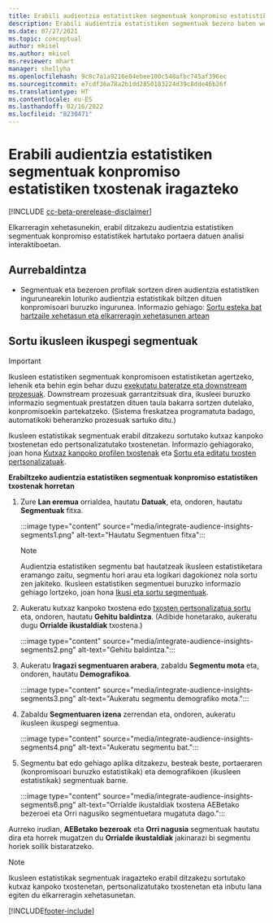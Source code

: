 ```yaml
---
title: Erabili audientzia estatistiken segmentuak konpromiso estatistiken txostenak iragazteko
description: Erabili audientzia estatistiken segmentuak bezero baten webgunean konpromiso estatistikek hartutako portaera datuen analisi interaktiboetan.
ms.date: 07/27/2021
ms.topic: conceptual
author: mkisel
ms.author: mkisel
ms.reviewer: mhart
manager: shellyha
ms.openlocfilehash: 9c8c7a1a9216e04ebee100c548afbc745af396ec
ms.sourcegitcommit: e7cdf36a78a2b1dd2850183224d39c8dde46b26f
ms.translationtype: HT
ms.contentlocale: eu-ES
ms.lasthandoff: 02/16/2022
ms.locfileid: "8230471"
---
```

# <a name="use-audience-insights-segments-to-filter-engagement-insights-reports"></a>Erabili audientzia estatistiken segmentuak konpromiso estatistiken txostenak iragazteko

[!INCLUDE [cc-beta-prerelease-disclaimer](includes/cc-beta-prerelease-disclaimer.md)]

Elkarreragin xehetasunekin, erabil ditzakezu audientzia estatistiken segmentuak konpromiso estatistikek hartutako portaera datuen analisi interaktiboetan.

## <a name="prerequisite"></a>Aurrebaldintza

- Segmentuak eta bezeroen profilak sortzen diren audientzia estatistiken ingurunearekin loturiko audientzia estatistikak biltzen dituen konpromisoari buruzko ingurunea. Informazio gehiago: [Sortu esteka bat hartzaile xehetasun eta elkarreragin xehetasunen artean](integrate-audience-insights-engagement-insights.md)

## <a name="create-audience-insights-segments"></a>Sortu ikusleen ikuspegi segmentuak 

> [!IMPORTANT]
> Ikusleen estatistiken segmentuak konpromisoen estatistiketan agertzeko, lehenik eta behin egin behar duzu [exekutatu bateratze eta downstream prozesuak](../audience-insights/merge-entities.md). Downstream prozesuak garrantzitsuak dira, ikusleei buruzko informazio segmentuak prestatzen dituen taula bakarra sortzen dutelako, konpromisoekin partekatzeko. (Sistema freskatzea programatuta badago, automatikoki beheranzko prozesuak sartuko ditu.)

Ikusleen estatistikak segmentuak erabil ditzakezu sortutako kutxaz kanpoko txostenetan edo pertsonalizatutako txostenetan. Informazio gehiagorako, joan hona [Kutxaz kanpoko profilen txostenak](profile-reports.md) eta [Sortu eta editatu txosten pertsonalizatuak](custom-reports.md).

**Erabiltzeko audientzia estatistiken segmentuak konpromiso estatistiken txostenak horretan**

1. Zure **Lan eremua** orrialdea, hautatu **Datuak**, eta, ondoren, hautatu **Segmentuak** fitxa.

    :::image type="content" source="media/integrate-audience-insights-segments1.png" alt-text="Hautatu Segmentuen fitxa":::

   >[!NOTE]
   > Audientzia estatistiken segmentu bat hautatzeak ikusleen estatistiketara eramango zaitu, segmentu hori arau eta logikari dagokionez nola sortu zen jakiteko. Ikusleen estatistiken segmentuei buruzko informazio gehiago lortzeko, joan hona [Ikusi eta sortu segmentuak](../audience-insights/segments.md).

2. Aukeratu kutxaz kanpoko txostena edo [txosten pertsonalizatua sortu](custom-reports.md) eta, ondoren, hautatu **Gehitu baldintza**. (Adibide honetarako, aukeratu dugu **Orrialde ikustaldiak** txostena.)

    :::image type="content" source="media/integrate-audience-insights-segments2.png" alt-text="Gehitu baldintza.":::

3. Aukeratu **Iragazi segmentuaren arabera**, zabaldu **Segmentu mota** eta, ondoren, hautatu **Demografikoa**.

    :::image type="content" source="media/integrate-audience-insights-segments3.png" alt-text="Aukeratu segmentu demografiko mota.":::

4. Zabaldu **Segmentuaren izena** zerrendan eta, ondoren, aukeratu ikusleen ikuspegi segmentua.

    :::image type="content" source="media/integrate-audience-insights-segments4.png" alt-text="Aukeratu segmentu bat.":::

5. Segmentu bat edo gehiago aplika ditzakezu, besteak beste, portaeraren (konpromisoari buruzko estatistikak) eta demografikoen (ikusleen estatistikak) segmentuak barne. 

    :::image type="content" source="media/integrate-audience-insights-segments6.png" alt-text="Orrialde ikustaldiak txostena AEBetako bezeroei eta Orri nagusiko segmentuetara mugatuta dago.":::

Aurreko irudian, **AEBetako bezeroak** eta **Orri nagusia** segmentuak hautatu dira eta horrek mugatzen du **Orrialde ikustaldiak** jakinarazi bi segmentu horiek soilik bistaratzeko. 


>[!NOTE]
> Ikusleen estatistikak segmentuak iragazteko erabil ditzakezu sortutako kutxaz kanpoko txostenetan, pertsonalizatutako txostenetan eta inbutu lana egiten du elkarreragin xehetasunetan. 


[!INCLUDE[footer-include](../includes/footer-banner.md)]